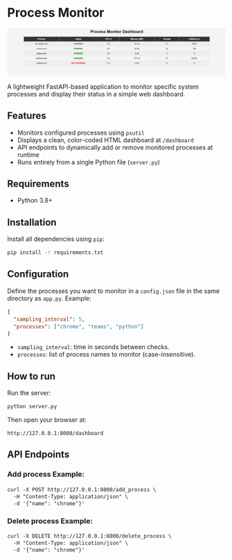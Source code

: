 # Process Monitor

![img.png](monitor.png)

A lightweight FastAPI-based application to monitor specific system processes and display their status in a simple web dashboard.

## Features
- Monitors configured processes using `psutil`
- Displays a clean, color-coded HTML dashboard at `/dashboard`
- API endpoints to dynamically add or remove monitored processes at runtime
- Runs entirely from a single Python file (`server.py`)

## Requirements
- Python 3.8+

## Installation
Install all dependencies using `pip`:
```bash
pip install -r requirements.txt
```

## Configuration
Define the processes you want to monitor in a `config.json` file in the same directory as `app.py`. Example:
```json
{
  "sampling_interval": 5,
  "processes": ["chrome", "teams", "python"]
}
```

- `sampling_interval`: time in seconds between checks.
- `processes`: list of process names to monitor (case-insensitive).

## How to run
Run the server:
```bash
python server.py
```

Then open your browser at:
```
http://127.0.0.1:8000/dashboard
```

## API Endpoints

### Add process Example:
```
curl -X POST http://127.0.0.1:8000/add_process \
  -H "Content-Type: application/json" \
  -d '{"name": "chrome"}'
```
### Delete process Example:

```
curl -X DELETE http://127.0.0.1:8000/delete_process \
  -H "Content-Type: application/json" \
  -d '{"name": "chrome"}'
```

